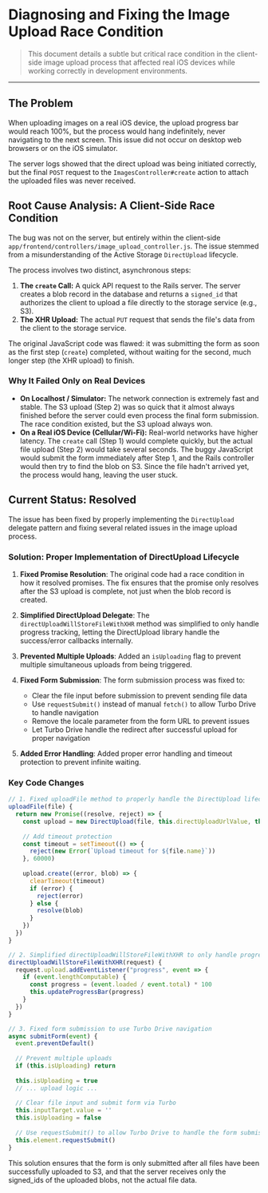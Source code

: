 # Diagnosing and Fixing the Image Upload Race Condition

> This document details a subtle but critical race condition in the client-side image upload process that affected real iOS devices while working correctly in development environments.

---

## The Problem

When uploading images on a real iOS device, the upload progress bar would reach 100%, but the process would hang indefinitely, never navigating to the next screen. This issue did not occur on desktop web browsers or on the iOS simulator.

The server logs showed that the direct upload was being initiated correctly, but the final `POST` request to the `ImagesController#create` action to attach the uploaded files was never received.

## Root Cause Analysis: A Client-Side Race Condition

The bug was not on the server, but entirely within the client-side `app/frontend/controllers/image_upload_controller.js`. The issue stemmed from a misunderstanding of the Active Storage `DirectUpload` lifecycle.

The process involves two distinct, asynchronous steps:

1.  **The `create` Call:** A quick API request to the Rails server. The server creates a blob record in the database and returns a `signed_id` that authorizes the client to upload a file directly to the storage service (e.g., S3).
2.  **The XHR Upload:** The actual `PUT` request that sends the file's data from the client to the storage service.

The original JavaScript code was flawed: it was submitting the form as soon as the first step (`create`) completed, without waiting for the second, much longer step (the XHR upload) to finish.

### Why It Failed Only on Real Devices

-   **On Localhost / Simulator:** The network connection is extremely fast and stable. The S3 upload (Step 2) was so quick that it almost always finished before the server could even process the final form submission. The race condition existed, but the S3 upload always won.
-   **On a Real iOS Device (Cellular/Wi-Fi):** Real-world networks have higher latency. The `create` call (Step 1) would complete quickly, but the actual file upload (Step 2) would take several seconds. The buggy JavaScript would submit the form immediately after Step 1, and the Rails controller would then try to find the blob on S3. Since the file hadn't arrived yet, the process would hang, leaving the user stuck.

## Current Status: Resolved

The issue has been fixed by properly implementing the `DirectUpload` delegate pattern and fixing several related issues in the image upload process.

### Solution: Proper Implementation of DirectUpload Lifecycle

1. **Fixed Promise Resolution**: The original code had a race condition in how it resolved promises. The fix ensures that the promise only resolves after the S3 upload is complete, not just when the blob record is created.

2. **Simplified DirectUpload Delegate**: The `directUploadWillStoreFileWithXHR` method was simplified to only handle progress tracking, letting the DirectUpload library handle the success/error callbacks internally.

3. **Prevented Multiple Uploads**: Added an `isUploading` flag to prevent multiple simultaneous uploads from being triggered.

4. **Fixed Form Submission**: The form submission process was fixed to:
   - Clear the file input before submission to prevent sending file data
   - Use `requestSubmit()` instead of manual `fetch()` to allow Turbo Drive to handle navigation
   - Remove the locale parameter from the form URL to prevent issues
   - Let Turbo Drive handle the redirect after successful upload for proper navigation

5. **Added Error Handling**: Added proper error handling and timeout protection to prevent infinite waiting.

### Key Code Changes

```javascript
// 1. Fixed uploadFile method to properly handle the DirectUpload lifecycle
uploadFile(file) {
  return new Promise((resolve, reject) => {
    const upload = new DirectUpload(file, this.directUploadUrlValue, this)
    
    // Add timeout protection
    const timeout = setTimeout(() => {
      reject(new Error(`Upload timeout for ${file.name}`))
    }, 60000)
    
    upload.create((error, blob) => {
      clearTimeout(timeout)
      if (error) {
        reject(error)
      } else {
        resolve(blob)
      }
    })
  })
}

// 2. Simplified directUploadWillStoreFileWithXHR to only handle progress
directUploadWillStoreFileWithXHR(request) {
  request.upload.addEventListener("progress", event => {
    if (event.lengthComputable) {
      const progress = (event.loaded / event.total) * 100
      this.updateProgressBar(progress)
    }
  })
}

// 3. Fixed form submission to use Turbo Drive navigation
async submitForm(event) {
  event.preventDefault()
  
  // Prevent multiple uploads
  if (this.isUploading) return
  
  this.isUploading = true
  // ... upload logic ...
  
  // Clear file input and submit form via Turbo
  this.inputTarget.value = ''
  this.isUploading = false
  
  // Use requestSubmit() to allow Turbo Drive to handle the form submission and redirect
  this.element.requestSubmit()
}
```

This solution ensures that the form is only submitted after all files have been successfully uploaded to S3, and that the server receives only the signed_ids of the uploaded blobs, not the actual file data.
